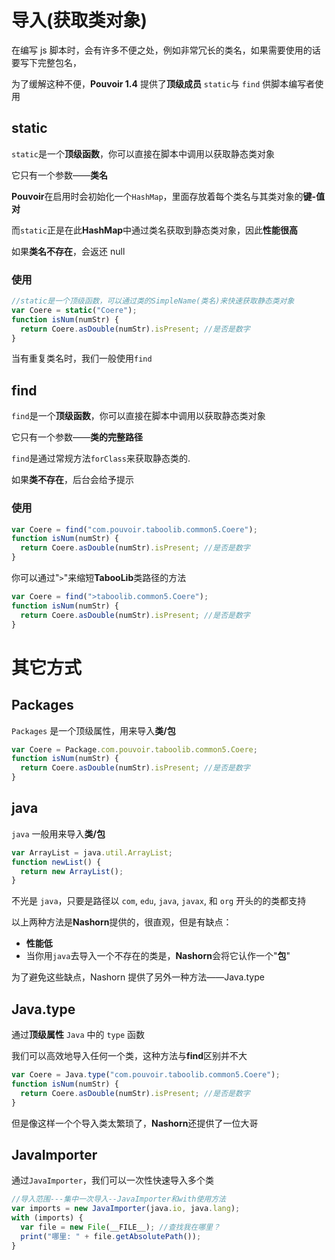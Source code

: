 # 导入(获取类对象)

在编写 js 脚本时，会有许多不便之处，例如非常冗长的类名，如果需要使用的话要写下完整包名，

为了缓解这种不便，**Pouvoir 1.4** 提供了**顶级成员** `static`与 `find` 供脚本编写者使用

## static

`static`是一个**顶级函数**，你可以直接在脚本中调用以获取静态类对象

它只有一个参数——**类名**

**Pouvoir**在启用时会初始化一个`HashMap`，里面存放着每个类名与其类对象的**键-值对**

而`static`正是在此**HashMap**中通过类名获取到静态类对象，因此**性能很高**

如果**类名不存在**，会返还 null

### 使用

```javascript
//static是一个顶级函数，可以通过类的SimpleName(类名)来快速获取静态类对象
var Coere = static("Coere");
function isNum(numStr) {
  return Coere.asDouble(numStr).isPresent; //是否是数字
}
```

当有重复类名时，我们一般使用`find`

## find

`find`是一个**顶级函数**，你可以直接在脚本中调用以获取静态类对象

它只有一个参数——**类的完整路径**

`find`是通过常规方法`forClass`来获取静态类的.

如果**类不存在**，后台会给予提示

### 使用

```javascript
var Coere = find("com.pouvoir.taboolib.common5.Coere");
function isNum(numStr) {
  return Coere.asDouble(numStr).isPresent; //是否是数字
}
```

你可以通过"`>`"来缩短**TabooLib**类路径的方法

```javascript
var Coere = find(">taboolib.common5.Coere");
function isNum(numStr) {
  return Coere.asDouble(numStr).isPresent; //是否是数字
}
```

# 其它方式

## Packages

`Packages` 是一个顶级属性，用来导入**类/包**

```javascript
var Coere = Package.com.pouvoir.taboolib.common5.Coere;
function isNum(numStr) {
  return Coere.asDouble(numStr).isPresent; //是否是数字
}
```

## java

`java` 一般用来导入**类/包**

```javascript
var ArrayList = java.util.ArrayList;
function newList() {
  return new ArrayList();
}
```

不光是 `java`，只要是路径以 `com`, `edu`, `java`, `javax`, 和 `org` 开头的的类都支持

以上两种方法是**Nashorn**提供的，很直观，但是有缺点：

- **性能低**
- 当你用`java`去导入一个不存在的类是，**Nashorn**会将它认作一个"**包**"

为了避免这些缺点，Nashorn 提供了另外一种方法——Java.type

## Java.type

通过**顶级属性** `Java` 中的 `type` 函数

我们可以高效地导入任何一个类，这种方法与**find**区别并不大

```javascript
var Coere = Java.type("com.pouvoir.taboolib.common5.Coere");
function isNum(numStr) {
  return Coere.asDouble(numStr).isPresent; //是否是数字
}
```

但是像这样一个个导入类太繁琐了，**Nashorn**还提供了一位大哥

## JavaImporter

通过`JavaImporter`，我们可以一次性快速导入多个类

```javascript
//导入范围---集中一次导入--JavaImporter和with使用方法
var imports = new JavaImporter(java.io, java.lang);
with (imports) {
  var file = new File(__FILE__); //查找我在哪里？
  print("哪里: " + file.getAbsolutePath());
}
```
